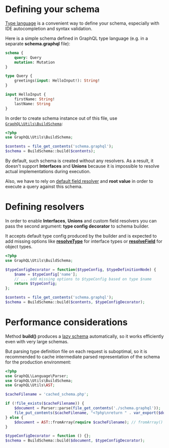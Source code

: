 # Defining your schema

[Type language](http://graphql.org/learn/schema/#type-language) is a convenient way to define your schema,
especially with IDE autocompletion and syntax validation.

Here is a simple schema defined in GraphQL type language (e.g. in a separate **schema.graphql** file):

```graphql
schema {
    query: Query
    mutation: Mutation
}

type Query {
    greetings(input: HelloInput!): String!
}

input HelloInput {
    firstName: String!
    lastName: String
}
```

In order to create schema instance out of this file, use 
[`GraphQL\Utils\BuildSchema`](../reference.md#graphqlutilsbuildschema):

```php
<?php
use GraphQL\Utils\BuildSchema;

$contents = file_get_contents('schema.graphql');
$schema = BuildSchema::build($contents);
```

By default, such schema is created without any resolvers. As a result, it doesn't support **Interfaces** and **Unions**
because it is impossible to resolve actual implementations during execution.

Also, we have to rely on [default field resolver](../data-fetching.md#default-field-resolver) and **root value** in 
order to execute a query against this schema.

# Defining resolvers
In order to enable **Interfaces**, **Unions** and custom field resolvers you can pass the second argument: 
**type config decorator** to schema builder. 

It accepts default type config produced by the builder and is expected to add missing options like 
[**resolveType**](interfaces.md#configuration-options) for interface types or 
[**resolveField**](object-types.md#configuration-options) for object types.

```php
<?php
use GraphQL\Utils\BuildSchema;

$typeConfigDecorator = function($typeConfig, $typeDefinitionNode) {
    $name = $typeConfig['name'];
    // ... add missing options to $typeConfig based on type $name
    return $typeConfig;
};

$contents = file_get_contents('schema.graphql');
$schema = BuildSchema::build($contents, $typeConfigDecorator);
```

# Performance considerations
Method **build()** produces a [lazy schema](schema.md#lazy-loading-of-types)
automatically, so it works efficiently even with very large schemas.

But parsing type definition file on each request is suboptimal, so it is recommended to cache 
intermediate parsed representation of the schema for the production environment:

```php
<?php
use GraphQL\Language\Parser;
use GraphQL\Utils\BuildSchema;
use GraphQL\Utils\AST;

$cacheFilename = 'cached_schema.php';

if (!file_exists($cacheFilename)) {
    $document = Parser::parse(file_get_contents('./schema.graphql'));
    file_put_contents($cacheFilename, "<?php\nreturn " . var_export($document->toArray(), true));
} else {
    $document = AST::fromArray(require $cacheFilename); // fromArray() is a lazy operation as well
}

$typeConfigDecorator = function () {};
$schema = BuildSchema::build($document, $typeConfigDecorator);
```